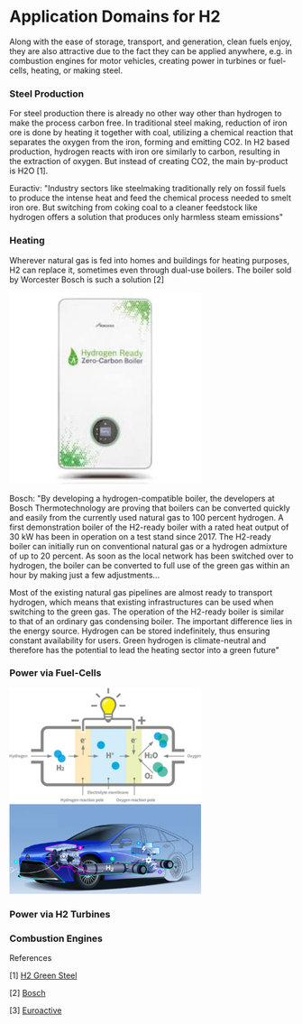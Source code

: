 # Application Domains for H2

Along with the ease of storage, transport, and generation, clean fuels
enjoy, they are also attractive due to the fact they can be applied
anywhere, e.g. in combustion engines for motor vehicles, creating
power in turbines or fuel-cells, heating, or making steel.

### Steel Production

For steel production there is already no other way other than hydrogen
to make the process carbon free. In traditional steel making,
reduction of iron ore is done by heating it together with coal,
utilizing a chemical reaction that separates the oxygen from the iron,
forming and emitting CO2. In H2 based production, hydrogen reacts with
iron ore similarly to carbon, resulting in the extraction of
oxygen. But instead of creating CO2, the main by-product is H2O [1].

Euractiv: "Industry sectors like steelmaking traditionally rely on
fossil fuels to produce the intense heat and feed the chemical process
needed to smelt iron ore. But switching from coking coal to a cleaner
feedstock like hydrogen offers a solution that produces only harmless
steam emissions"

### Heating

Wherever natural gas is fed into homes and buildings for heating
purposes, H2 can replace it, sometimes even through dual-use
boilers. The boiler sold by Worcester Bosch is such a solution [2]

<img width="340" src="worchester1.jpeg"/>

Bosch: "By developing a hydrogen-compatible boiler, the developers at
Bosch Thermotechnology are proving that boilers can be converted
quickly and easily from the currently used natural gas to 100 percent
hydrogen. A first demonstration boiler of the H2-ready boiler with a
rated heat output of 30 kW has been in operation on a test stand since
2017. The H2-ready boiler can initially run on conventional natural
gas or a hydrogen admixture of up to 20 percent. As soon as the local
network has been switched over to hydrogen, the boiler can be
converted to full use of the green gas within an hour by making just a
few adjustments...

Most of the existing natural gas pipelines are almost ready to
transport hydrogen, which means that existing infrastructures can be
used when switching to the green gas. The operation of the H2-ready
boiler is similar to that of an ordinary gas condensing boiler. The
important difference lies in the energy source. Hydrogen can be stored
indefinitely, thus ensuring constant availability for users. Green
hydrogen is climate-neutral and therefore has the potential to lead
the heating sector into a green future"

### Power via Fuel-Cells

<img width="340" src="fuelcell1.jpg"/>

<img width="340" src="mirai1.jpg"/>

### Power via H2 Turbines



### Combustion Engines

References

[1] [H2 Green Steel](https://www.h2greensteel.com/)

[2] [Bosch](https://www.bosch-presse.de/pressportal/de/en/der-energiewende-einen-schritt-naeher-220800.html)

[3] [Euroactive](https://www.euractiv.com/section/energy-environment/infographic/how-hydrogen-can-decarbonize-the-steel-industry-and-what-it-will-take)